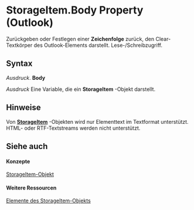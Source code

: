 
# StorageItem.Body Property (Outlook)

Zurückgeben oder Festlegen einer  **Zeichenfolge** zurück, den Clear-Textkörper des Outlook-Elements darstellt. Lese-/Schreibzugriff.


## Syntax

 _Ausdruck_. **Body**

 _Ausdruck_ Eine Variable, die ein **StorageItem** -Objekt darstellt.


## Hinweise

Von  **[StorageItem](41776bc3-b838-2755-fd6b-3b5012fb9ae5.md)** -Objekten wird nur Elementtext im Textformat unterstützt. HTML- oder RTF-Textstreams werden nicht unterstützt.


## Siehe auch


#### Konzepte


[StorageItem-Objekt](41776bc3-b838-2755-fd6b-3b5012fb9ae5.md)
#### Weitere Ressourcen


[Elemente des StorageItem-Objekts](http://msdn.microsoft.com/library/450983cc-543f-a832-d9bb-06911b0b0ce4%28Office.15%29.aspx)